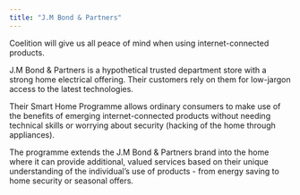```yaml
---
title: "J.M Bond & Partners"
---
```


Coelition will give us all peace of mind when using internet-connected products.

J.M Bond & Partners is a hypothetical trusted department store with a strong home electrical offering. Their customers rely on them for low-jargon access to the latest technologies.

Their Smart Home Programme allows ordinary consumers to make use of the benefits of emerging internet-connected products without needing technical skills or worrying about security (hacking of the home through appliances).

The programme extends the J.M Bond & Partners brand into the home where it can provide additional, valued services based on their unique understanding of the individual’s use of products - from energy saving to home security or seasonal offers.

